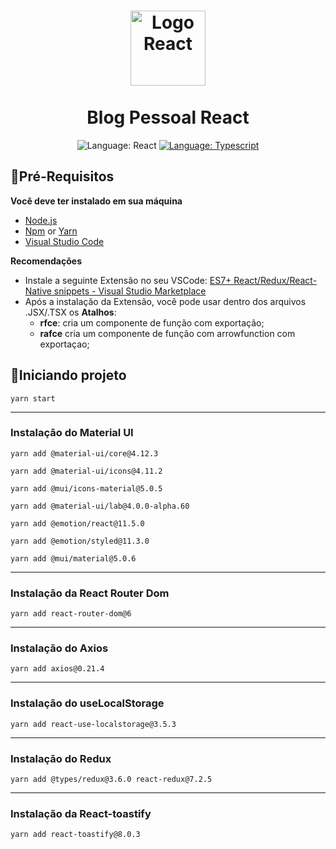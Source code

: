 <h1 align="center">
	<img src="https://upload.wikimedia.org/wikipedia/commons/thumb/a/a7/React-icon.svg/1280px-React-icon.svg.png" alt="Logo React" width="120"><br><br>
    Blog Pessoal React
</h1>

<div>
    <p align="center">
<a>
    <img src="https://img.shields.io/static/v1?label=Library&message=React&color=aquamarine&style=for-the-badge&logo=React" alt="Language: React">
</a>
    <a href="#">
        <img src="https://img.shields.io/static/v1?label=Language&message=Typescript&color=blue&style=for-the-badge&logo=Typescript" alt="Language: Typescript">
    </a>
    </p>
</div>

## 📌Pré-Requisitos

**Você deve ter instalado em sua máquina**
- [Node.js](https://nodejs.org/en/)
- [Npm](https://www.npmjs.com/) or [Yarn](https://yarnpkg.com/)
- [Visual Studio Code](https://code.visualstudio.com/)

**Recomendações**
-   Instale a seguinte Extensão no seu VSCode: [ES7+ React/Redux/React-Native snippets - Visual Studio Marketplace](https://marketplace.visualstudio.com/items?itemName=dsznajder.es7-react-js-snippets) 
- Após a instalação da Extensão, você pode usar dentro dos arquivos .JSX/.TSX os **Atalhos**: 
	 - **rfce**: cria um componente de função com exportação;
	 - **rafce** cria um componente de função com arrowfunction com exportaçao;


## 📕Iniciando projeto

```
yarn start
```

---
### Instalação do Material UI
```
yarn add @material-ui/core@4.12.3
```
```
yarn add @material-ui/icons@4.11.2
```
```
yarn add @mui/icons-material@5.0.5
```
```
yarn add @material-ui/lab@4.0.0-alpha.60
```
```
yarn add @emotion/react@11.5.0
```
```
yarn add @emotion/styled@11.3.0
```
```
yarn add @mui/material@5.0.6
```
---
### Instalação da React Router Dom
```
yarn add react-router-dom@6
```
---
### Instalação do Axios
```
yarn add axios@0.21.4
```
---
### Instalação do useLocalStorage
```
yarn add react-use-localstorage@3.5.3
```
---
### Instalação do Redux
```
yarn add @types/redux@3.6.0 react-redux@7.2.5
```
---
### Instalação da React-toastify
```
yarn add react-toastify@8.0.3
```
